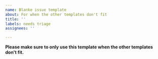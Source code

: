 ```yaml
---
name: Blanke issue template
about: For when the other templates don't fit
title: ''
labels: needs triage
assignees: ''

---
```


**Please make sure to only use this template when the other templates don't fit.**
